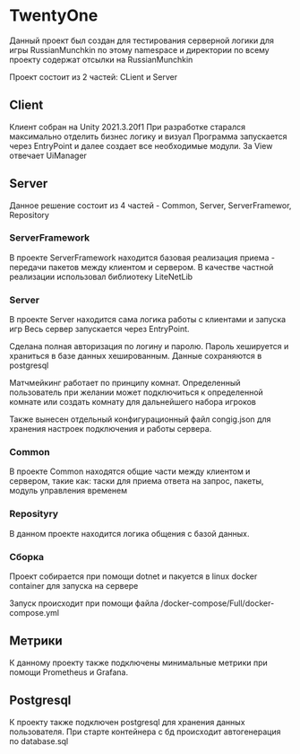 # TwentyOne

Данный проект был создан для тестирования серверной логики для игры RussianMunchkin по этому namespace и директории по всему проекту содержат отсылки на RussianMunchkin

Проект состоит из 2 частей: CLient и Server

## Client

Клиент собран на Unity 2021.3.20f1
При разработке старался максимально отделить бизнес логику и визуал Программа запускается через EntryPoint и далее создает все необходимые модули. За View отвечает UiManager

## Server

Данное решение состоит из 4 частей - Common, Server, ServerFramewor, Repository

### ServerFramework

В проекте ServerFramework находится базовая реализация приема - передачи пакетов между клиентом и сервером. В качестве частной реализации использовал библиотеку LiteNetLib

### Server

В проекте Server находится сама логика работы с клиентами и запуска игр
Весь сервер запускается через EntryPoint.

Сделана полная авторизация по логину и паролю. Пароль хешируется и храниться в базе данных хешированным. Данные сохраняются в postgresql

Матчмейкинг работает по принципу комнат. Определенный пользователь при желании может подключиться к определенной комнате или создать комнату для дальнейшего набора игроков

Также вынесен отдельный конфигурационный файл congig.json для хранения настроек подключения и работы сервера.

### Common

В проекте Common находятся общие части между клиентом и сервером, такие как: таски для приема ответа на запрос, пакеты, модуль управления временем

### Reposityry

В данном проекте находится логика общения с базой данных.

### Сборка

Проект собирается при помощи dotnet и пакуется в linux docker container для запуска на сервере

Запуск происходит при помощи файла /docker-compose/Full/docker-compose.yml

## Метрики

К данному проекту также подключены минимальные метрики при помощи Prometheus и Grafana. 

## Postgresql 

К проекту также подключен postgresql для хранения данных пользователя. При старте контейнера с бд происходит автогенерация по database.sql
